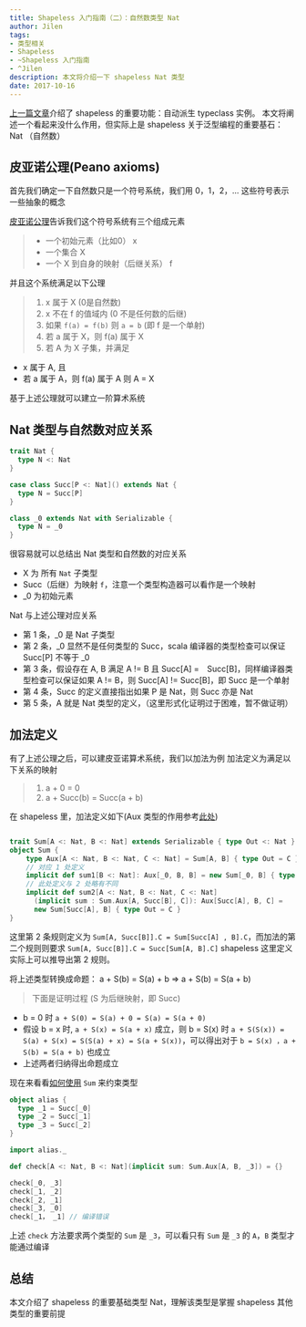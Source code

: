 ```yaml
---
title: Shapeless 入门指南（二）：自然数类型 Nat
author: Jilen
tags:
- 类型相关
- Shapeless
- ~Shapeless 入门指南
- ^Jilen
description: 本文将介绍一下 shapeless Nat 类型
date: 2017-10-16
---
```


[上一篇文章](/2017/09/shapeless-1/)介绍了 shapeless 的重要功能：自动派生 typeclass 实例。
本文将阐述一个看起来没什么作用，但实际上是 shapeless 关于泛型编程的重要基石： Nat （自然数）

## 皮亚诺公理(Peano axioms)

首先我们确定一下自然数只是一个符号系统，我们用 0，1，2，... 这些符号表示一些抽象的概念

[皮亚诺公理](https://zh.wikipedia.org/wiki/%E7%9A%AE%E4%BA%9A%E8%AF%BA%E5%85%AC%E7%90%86)告诉我们这个符号系统有三个组成元素

> + 一个初始元素（比如0） x
> + 一个集合 X
> + 一个 X 到自身的映射（后继关系） f

并且这个系统满足以下公理


> 1. x 属于 X (0是自然数)
> 2. x 不在 f 的值域内 (0 不是任何数的后继)
> 3. 如果 `f(a) = f(b)` 则 `a = b` (即 f 是一个单射)
> 4. 若 a 属于 X，则 f(a) 属于 X
> 5. 若 A 为 X 子集，并满足
  - x 属于 A, 且
  - 若 a 属于 A，则 f(a) 属于 A
  则 A = X

  基于上述公理就可以建立一阶算术系统

## Nat 类型与自然数对应关系

```scala
trait Nat {
  type N <: Nat
}

case class Succ[P <: Nat]() extends Nat {
  type N = Succ[P]
}

class _0 extends Nat with Serializable {
  type N = _0
}
```

很容易就可以总结出 Nat 类型和自然数的对应关系

+ X 为 所有 `Nat` 子类型
+ Succ（后继）为映射 `f`，注意一个类型构造器可以看作是一个映射
+ _0 为初始元素

Nat 与上述公理对应关系

+ 第 1 条，_0 是 Nat 子类型
+ 第 2 条，_0 显然不是任何类型的 Succ，scala 编译器的类型检查可以保证 Succ[P] 不等于 _0
+ 第 3 条，假设存在 A, B 满足 A != B 且 Succ[A] =　Succ[B]，同样编译器类型检查可以保证如果 A != B，则 Succ[A] != Succ[B]，即 Succ 是一个单射
+ 第 4 条，Succ 的定义直接指出如果 P 是 Nat，则 Succ 亦是 Nat
+ 第 5 条，A 就是 Nat 类型的定义，（这里形式化证明过于困难，暂不做证明）

## 加法定义
有了上述公理之后，可以建皮亚诺算术系统，我们以加法为例
加法定义为满足以下关系的映射

> 1. a + 0 = 0
> 2. a + Succ(b) = Succ(a + b)

在 shapeless 里，加法定义如下(Aux 类型的作用参考[此处](http://gigiigig.github.io/posts/2015/09/13/aux-pattern.html))

```scala

trait Sum[A <: Nat, B <: Nat] extends Serializable { type Out <: Nat }
object Sum {
    type Aux[A <: Nat, B <: Nat, C <: Nat] = Sum[A, B] { type Out = C }
    // 对应 1 处定义
    implicit def sum1[B <: Nat]: Aux[_0, B, B] = new Sum[_0, B] { type Out = B }
    // 此处定义与 2 处略有不同
    implicit def sum2[A <: Nat, B <: Nat, C <: Nat]
      (implicit sum : Sum.Aux[A, Succ[B], C]): Aux[Succ[A], B, C] =
      new Sum[Succ[A], B] { type Out = C }
}

```

这里第 2 条规则定义为 `Sum[A, Succ[B]].C = Sum[Succ[A] , B].C`，而加法的第二个规则则要求 `Sum[A, Succ[B]].C = Succ[Sum[A, B].C]`
shapeless 这里定义实际上可以推导出第 2 规则。

将上述类型转换成命题： a + S(b) =  S(a) + b => a + S(b) = S(a + b)

> 下面是证明过程 (S 为后继映射，即 Succ)

+ b = 0 时 `a + S(0) = S(a) + 0 = S(a) = S(a + 0)`
+ 假设 b = x 时, `a + S(x) = S(a + x)` 成立，则 b = S(x) 时 `a + S(S(x)) = S(a) + S(x) = S(S(a) + x) = S(a + S(x))`，可以得出对于 `b = S(x) ，a + S(b) = S(a + b)` 也成立
+ 上述两者归纳得出命题成立

现在来看看[如何使用](https://scalafiddle.io/sf/ceGYBDZ/1) `Sum` 来约束类型

```scala
object alias {
  type _1 = Succ[_0]
  type _2 = Succ[_1]
  type _3 = Succ[_2]
}

import alias._

def check[A <: Nat, B <: Nat](implicit sum: Sum.Aux[A, B, _3]) = {}

check[_0, _3]
check[_1, _2]
check[_2, _1]
check[_3, _0]
check[_1， _1] // 编译错误

```
上述 `check` 方法要求两个类型的 `Sum` 是 `_3`，可以看只有 `Sum` 是 `_3` 的 `A`，`B` 类型才能通过编译

## 总结

本文介绍了 shapeless 的重要基础类型 Nat，理解该类型是掌握 shapeless 其他类型的重要前提
